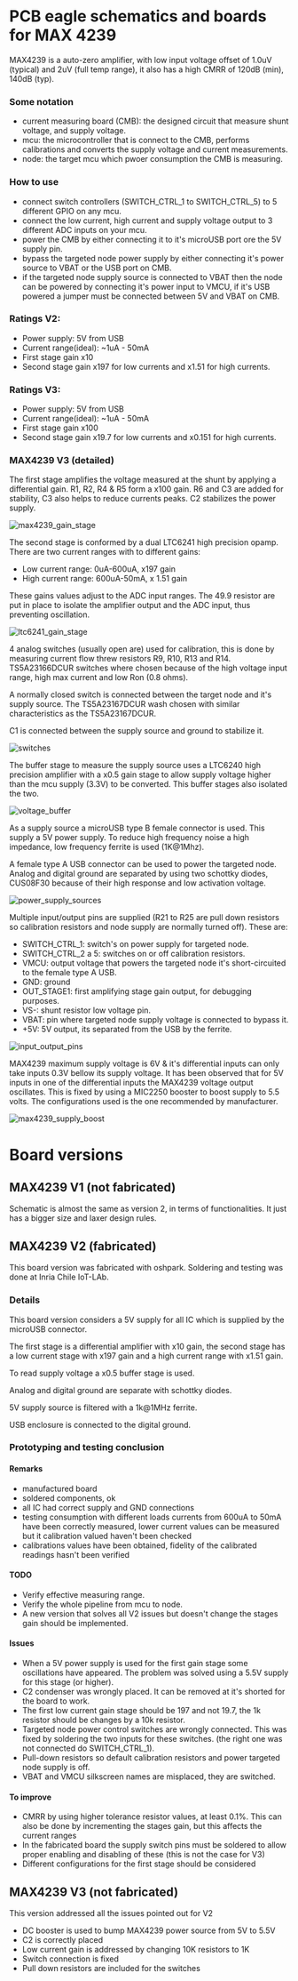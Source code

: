 # PCB eagle schematics and boards for MAX 4239

MAX4239 is a auto-zero amplifier, with low input voltage offset of 1.0uV (typical) and 2uV (full temp range), it also has a high CMRR of 120dB (min), 140dB (typ).

### Some notation
* current measuring board (CMB): the designed circuit that measure shunt voltage, and supply voltage.
* mcu: the microcontroller that is connect to the CMB, performs calibrations and converts the supply voltage and current measurements.
* node: the target mcu which pwoer consumption the CMB is measuring.

### How to use

* connect switch controllers (SWITCH_CTRL_1 to SWITCH_CTRL_5) to 5 different GPIO on any mcu.
* connect the low current, high current and supply voltage output to 3 different ADC inputs on your mcu.
* power the CMB by either connecting it to it's microUSB port ore the 5V supply pin.
* bypass the targeted node power supply by either connecting it's power source to VBAT or the USB port on CMB.
* if the targeted node supply source is connected to VBAT then the node can be powered by connecting it's power input to VMCU, if it's USB powered a jumper must be connected between 5V and VBAT on CMB.

### Ratings V2:
- Power supply: 5V from USB
- Current range(ideal): ~1uA - 50mA
- First stage gain x10
- Second stage gain x197 for low currents and x1.51 for high currents.

### Ratings V3:
- Power supply: 5V from USB
- Current range(ideal): ~1uA - 50mA
- First stage gain x100
- Second stage gain x19.7 for low currents and x0.151 for high currents.


### MAX4239 V3 (detailed)

The first stage amplifies the voltage measured at the shunt by applying a differential gain. R1, R2, R4 & R5 form a x100 gain. R6 and C3 are added for stability, C3 also helps to reduce currents peaks. C2 stabilizes the power supply.

![max4239_gain_stage](images/IM2.png)

The second stage is conformed by a dual LTC6241 high precision opamp. There are two current ranges with to different gains:

- Low current range: 0uA-600uA, x197 gain
- High current range: 600uA-50mA, x 1.51 gain

These gains values adjust to the ADC input ranges. The 49.9 resistor are put in place to isolate the amplifier output and the ADC input, thus preventing oscillation.

![ltc6241_gain_stage](images/IM5.png)

4 analog switches (usually open are) used for calibration, this is done by measuring current flow threw resistors R9, R10, R13 and R14. TS5A23166DCUR switches where chosen because of the high voltage input range, high max current and low Ron (0.8 ohms).

A normally closed switch is connected between the target node and it's supply source. The TS5A23167DCUR wash chosen with similar characteristics as the TS5A23167DCUR.

C1 is connected between the supply source and ground to stabilize it.

![switches](images/IM1.png)

The buffer stage to measure the supply source uses a LTC6240 high precision amplifier with a x0.5 gain stage to allow supply voltage higher than the mcu supply (3.3V) to be converted. This buffer stages also isolated the two.

![voltage_buffer](images/IM3.png)

As a supply source a microUSB type B female connector is used. This supply a 5V power supply. To reduce high frequency noise a high impedance, low frequency ferrite is used (1K@1Mhz).

A female type A USB connector can be used to power the targeted node. Analog and digital ground are separated by using two schottky diodes, CUS08F30 because of their high response and low activation voltage.

![power_supply_sources](images/IM6.png)

Multiple input/output pins are supplied (R21 to R25 are pull down resistors so calibration resistors and node supply are normally turned off). These are:

- SWITCH_CTRL_1: switch's on power supply for targeted node.
- SWITCH_CTRL_2 a 5: switches on or off calibration resistors.
- VMCU: output voltage that powers the targeted node it's short-circuited to the female type A USB.
- GND: ground
- OUT_STAGE1: first amplifying stage gain output, for debugging purposes.
- VS-: shunt resistor low voltage pin.
- VBAT: pin where targeted node supply voltage is connected to bypass it.
- +5V: 5V output, its separated from the USB by the ferrite.

![input_output_pins](images/IM7.png)

MAX4239 maximum supply voltage is 6V & it's differential inputs can only take inputs 0.3V bellow its supply voltage. It has been observed that for 5V inputs in one of the differential inputs the MAX4239 voltage output oscillates. This is fixed by using a MIC2250 booster to boost supply to 5.5 volts. The configurations used is the one recommended by manufacturer.

![max4239_supply_boost](images/IM3.png)

# Board versions

## MAX4239 V1 (not fabricated)

Schematic is almost the same as version 2, in terms of functionalities. It just has a bigger size and laxer design rules.

## MAX4239 V2 (fabricated)

This board version was fabricated with oshpark. Soldering and testing was done at Inria Chile IoT-LAb.

### Details

This board version considers a 5V supply for all IC which is supplied by the microUSB connector.

The first stage is a differential amplifier with x10 gain, the second stage has a low current stage with x197 gain and a high current range with x1.51 gain.

To read supply voltage a x0.5 buffer stage is used.

Analog and digital ground are separate with schottky diodes.

5V supply source is filtered with a 1k@1MHz ferrite.

USB enclosure is connected to the digital ground.

### Prototyping and testing conclusion

#### Remarks
- manufactured board
- soldered components, ok
- all IC had correct supply and GND connections
- testing consumption with different loads currents from 600uA to 50mA have been correctly measured, lower current values can be measured but it calibration valued haven't been checked
- calibrations values have been obtained, fidelity of the calibrated readings hasn't been verified

#### TODO
- Verify effective measuring range.
- Verify the whole pipeline from mcu to node.
- A new version that solves all V2 issues but doesn't change the stages gain should be implemented.

#### Issues
- When a 5V power supply is used for the first gain stage some oscillations have appeared. The problem was solved using a 5.5V supply for this stage (or higher).
- C2 condenser was wrongly placed. It can be removed at it's shorted for the board to work.
- The first low current gain stage should be 197 and not 19.7, the 1k resistor should be changes by a 10k resistor.
- Targeted node power control switches are wrongly connected. This was fixed by soldering the two inputs for these switches. (the right one was not connected do SWITCH_CTRL_1).
- Pull-down resistors so default calibration resistors and power targeted node supply is off.
- VBAT and VMCU silkscreen names are misplaced, they are switched.

#### To improve
- CMRR by using higher tolerance resistor values, at least 0.1%. This can also be done by incrementing the stages gain, but this affects the current ranges
- In the fabricated board the supply switch pins must be soldered to allow proper enabling and disabling of these (this is not the case for V3)
- Different configurations for the first stage should be considered

## MAX4239 V3 (not fabricated)

This version addressed all the issues pointed out for V2
* DC booster is used to bump MAX4239 power source from 5V to 5.5V
* C2 is correctly placed
* Low current gain is addressed by changing 10K resistors to 1K
* Switch connection is fixed
* Pull down resistors are included for the switches
